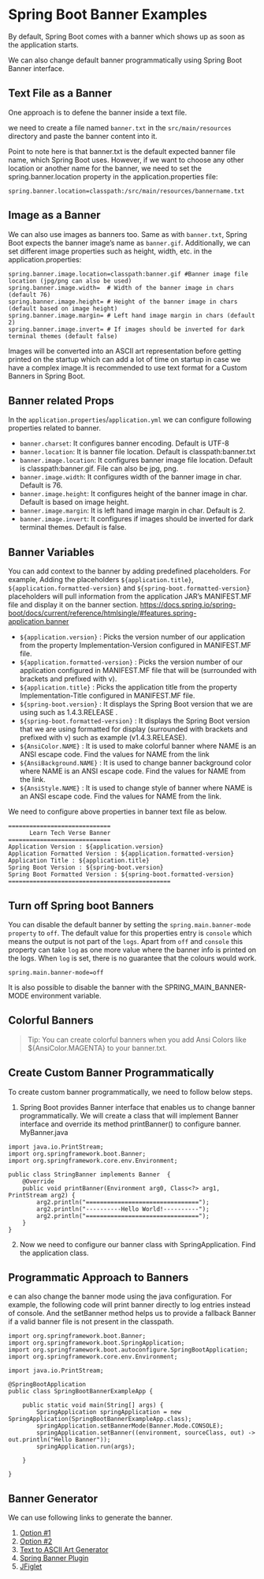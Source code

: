 # Spring Boot Banner Examples
By default, Spring Boot comes with a banner which shows up as soon as the application starts.

We can also change default banner programmatically using Spring Boot Banner interface.

## Text File as a Banner
One approach is to defene the banner inside a text file.

we need to create a file named `banner.txt` in the `src/main/resources` directory and paste the banner content into it.

Point to note here is that banner.txt is the default expected banner file name, which Spring Boot uses. However, if we want to choose any other location or another name for the banner, we need to set the spring.banner.location property in the application.properties file:
```aidl
spring.banner.location=classpath:/src/main/resources/bannername.txt
```

## Image as a Banner
We can also use images as banners too. Same as with `banner.txt`, Spring Boot expects the banner image’s name as `banner.gif`. Additionally, we can set different image properties such as height, width, etc. in the application.properties:

```aidl
spring.banner.image.location=classpath:banner.gif #Banner image file location (jpg/png can also be used)
spring.banner.image.width=  # Width of the banner image in chars (default 76) 
spring.banner.image.height= # Height of the banner image in chars (default based on image height)
spring.banner.image.margin= # Left hand image margin in chars (default 2)
spring.banner.image.invert= # If images should be inverted for dark terminal themes (default false)
```
Images will be converted into an ASCII art representation before getting printed on the startup which can add a lot of time on startup in case we have a complex image.It is recommended to use text format for a Custom Banners in Spring Boot.

## Banner related Props
In the `application.properties`/`application.yml` we can configure following properties related to banner.
- `banner.charset`: It configures banner encoding. Default is UTF-8
- `banner.location`: It is banner file location. Default is classpath:banner.txt
- `banner.image.location`: It configures banner image file location. Default is classpath:banner.gif. File can also be jpg, png.
- `banner.image.width`: It configures width of the banner image in char. Default is 76.
- `banner.image.height`: It configures height of the banner image in char. Default is based on image height.
- `banner.image.margin`: It is left hand image margin in char. Default is 2.
- `banner.image.invert`: It configures if images should be inverted for dark terminal themes. Default is false.

## Banner Variables
You can add context to the banner by adding predefined placeholders. For example, Adding the placeholders `${application.title}`, `${application.formatted-version}` and `${spring-boot.formatted-version}` placeholders will pull information from the application JAR’s MANIFEST.MF file and display it on the banner section.
https://docs.spring.io/spring-boot/docs/current/reference/htmlsingle/#features.spring-application.banner

- `${application.version}` : Picks the version number of our application from the property Implementation-Version configured in MANIFEST.MF file.
- `${application.formatted-version}` : Picks the version number of our application configured in MANIFEST.MF file that will be (surrounded with brackets and prefixed with v).
- `${application.title}` : Picks the application title from the property Implementation-Title configured in MANIFEST.MF file.
- `${spring-boot.version}` : It displays the Spring Boot version that we are using such as 1.4.3.RELEASE .
- `${spring-boot.formatted-version}` : It displays the Spring Boot version that we are using formatted for display (surrounded with brackets and prefixed with v) such as example (v1.4.3.RELEASE).
- `${AnsiColor.NAME}` : It is used to make colorful banner where NAME is an ANSI escape code. Find the values for NAME from the link
- `${AnsiBackground.NAME}` : It is used to change banner background color where NAME is an ANSI escape code. Find the values for NAME from the link.
- `${AnsiStyle.NAME}` : It is used to change style of banner where NAME is an ANSI escape code. Find the values for NAME from the link.

We need to configure above properties in banner text file as below.
```aidl
=============================
      Learn Tech Verse Banner
=============================
Application Version : ${application.version}
Application Formatted Version : ${application.formatted-version}
Application Title : ${application.title}
Spring Boot Version : ${spring-boot.version}
Spring Boot Formatted Version : ${spring-boot.formatted-version}
==============================================
```

## Turn off Spring boot Banners
You can disable the default banner by setting the `spring.main.banner-mode property` to `off`. The default value for this properties entry is `console` which means the output is not part of the `logs`. Apart from `off` and `console` this property can take `log` as one more value where the banner info is printed on the logs. When `log` is set, there is no guarantee that the colours would work.
```aidl
spring.main.banner-mode=off
```
It is also possible to disable the banner with the SPRING_MAIN_BANNER-MODE environment variable.

## Colorful Banners

> Tip: You can create colorful banners when you add Ansi Colors like ${AnsiColor.MAGENTA} to your banner.txt.

## Create Custom Banner Programmatically
To create custom banner programmatically, we need to follow below steps.

1. Spring Boot provides Banner interface that enables us to change banner programmatically. We will create a class that will implement Banner interface and override its method printBanner() to configure banner.
   MyBanner.java
```aidl
import java.io.PrintStream;
import org.springframework.boot.Banner;
import org.springframework.core.env.Environment;

public class StringBanner implements Banner  {
	@Override
	public void printBanner(Environment arg0, Class<?> arg1, PrintStream arg2) {
		arg2.println("================================");
		arg2.println("----------Hello World!----------");
		arg2.println("================================");
	}
}
```
2. Now we need to configure our banner class with SpringApplication. Find the application class.

## Programmatic Approach to Banners
e can also change the banner mode using the java configuration. For example, the following code will print banner directly to log entries instead of console. And the setBanner method helps us to provide a fallback Banner if a valid banner file is not present in the classpath.
```aidl
import org.springframework.boot.Banner;
import org.springframework.boot.SpringApplication;
import org.springframework.boot.autoconfigure.SpringBootApplication;
import org.springframework.core.env.Environment;

import java.io.PrintStream;

@SpringBootApplication
public class SpringBootBannerExampleApp {

    public static void main(String[] args) {
        SpringApplication springApplication = new SpringApplication(SpringBootBannerExampleApp.class);
        springApplication.setBannerMode(Banner.Mode.CONSOLE);
        springApplication.setBanner((environment, sourceClass, out) -> out.println("Hello Banner"));
        springApplication.run(args);

    }

}
```

## Banner Generator
We can use following links to generate the banner.
1. [Option #1](https://springhow.com/spring-boot-banner-generator/)
2. [Option #2](https://devops.datenkollektiv.de/banner.txt/index.html)
3. [Text to ASCII Art Generator](http://patorjk.com/software/taag/#p=display&h=1&f=Soft&t=Planets%20Server)
4. [Spring Banner Plugin](https://github.com/acanda/spring-banner-plugin)
5. [JFiglet](https://lalyos.github.io/jfiglet/)